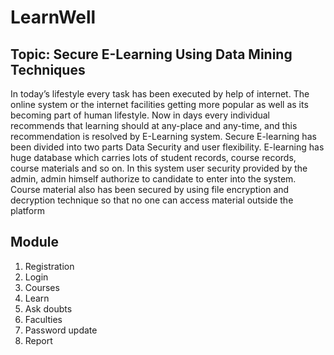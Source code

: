 # LearnWell

## Topic: Secure E-Learning Using Data Mining Techniques

In today’s lifestyle every task has been executed by help of internet. The online system or the internet facilities  getting more popular as well as its becoming part of human lifestyle. Now in days every individual recommends that learning should at any-place and any-time, and this recommendation is resolved by E-Learning system. Secure E-learning has been divided into two parts Data Security and user flexibility. E-learning has huge database which carries lots of student records, course records, course materials and so on. In this system user security provided by the admin, admin himself authorize to candidate to enter into the system. Course material also has been secured by using file encryption and decryption technique so that no one can access material outside the platform

## Module

1.	Registration
2.	Login
3.	Courses
4.	Learn
5.	Ask doubts
6.	Faculties
7.	Password update
8.	Report
